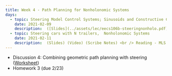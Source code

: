 ```yaml
---
title: Week 4 - Path Planning for Nonholonomic Systems
days:
  - topic: Steering Model Control Systems; Sinusoids and Constructive Controllability
    date: 2021-02-09
    description:  ([Slides](../assets/lec/eecs106b-steeringnonholo.pdf)) (<a href="https://youtu.be/BSzJxBv_d_0">Video</a>) (Scribe Notes) <br /> Reading - MLS Chapter 8
  - topic: Steering cars with N trailers,  Nonholonomic Systems
    date: 2021-02-11
    description:  (Slides) (Video) (Scribe Notes) <br /> Reading - MLS
---
```


- Discussion 4: Combining geometric path planning with steering ([Worksheet](../assets/discussions/106B_Dis_4_Worksheet.pdf))
- Homework 3 (due 2/23)